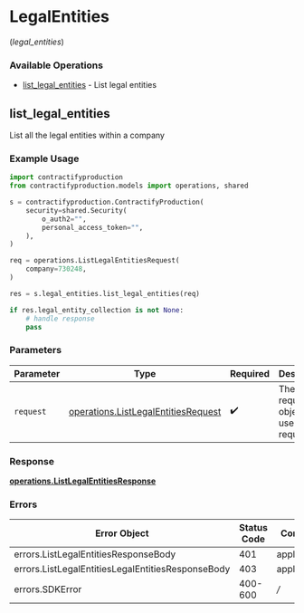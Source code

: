 # LegalEntities
(*legal_entities*)

### Available Operations

* [list_legal_entities](#list_legal_entities) - List legal entities

## list_legal_entities

List all the legal entities within a company

### Example Usage

```python
import contractifyproduction
from contractifyproduction.models import operations, shared

s = contractifyproduction.ContractifyProduction(
    security=shared.Security(
        o_auth2="",
        personal_access_token="",
    ),
)

req = operations.ListLegalEntitiesRequest(
    company=730248,
)

res = s.legal_entities.list_legal_entities(req)

if res.legal_entity_collection is not None:
    # handle response
    pass
```

### Parameters

| Parameter                                                                                  | Type                                                                                       | Required                                                                                   | Description                                                                                |
| ------------------------------------------------------------------------------------------ | ------------------------------------------------------------------------------------------ | ------------------------------------------------------------------------------------------ | ------------------------------------------------------------------------------------------ |
| `request`                                                                                  | [operations.ListLegalEntitiesRequest](../../models/operations/listlegalentitiesrequest.md) | :heavy_check_mark:                                                                         | The request object to use for the request.                                                 |


### Response

**[operations.ListLegalEntitiesResponse](../../models/operations/listlegalentitiesresponse.md)**
### Errors

| Error Object                                      | Status Code                                       | Content Type                                      |
| ------------------------------------------------- | ------------------------------------------------- | ------------------------------------------------- |
| errors.ListLegalEntitiesResponseBody              | 401                                               | application/json                                  |
| errors.ListLegalEntitiesLegalEntitiesResponseBody | 403                                               | application/json                                  |
| errors.SDKError                                   | 400-600                                           | */*                                               |

